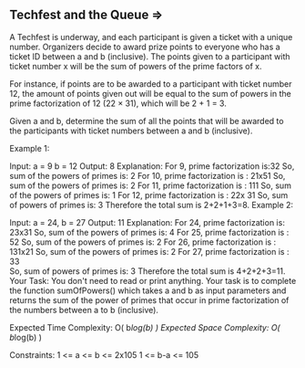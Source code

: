 Techfest and the Queue  =>
----------------------


A Techfest is underway, and each participant is given a ticket with a unique number. Organizers decide to award prize points to everyone who has a ticket ID between a and b (inclusive). The points given to a participant with ticket number x will be the sum of powers of the prime factors of x.

For instance, if points are to be awarded to a participant with ticket number 12, the amount of points given out will be equal to the sum of powers in the prime factorization of 12 (22 × 31), which will be 2 + 1 = 3.

Given a and b, determine the sum of all the points that will be awarded to the participants with ticket numbers between a and b (inclusive).

Example 1:

Input: 
a = 9
b = 12
Output: 
8
Explanation: 
For 9, prime factorization is:32 
So, sum of the powers of primes is: 2
For 10, prime factorization is : 21x51 
So, sum of the powers of primes is: 2
For 11, prime factorization is : 111 
So, sum of the powers of primes is: 1
For 12, prime factorization is : 22x 31 
So, sum of powers of primes is: 3
Therefore the total sum is 2+2+1+3=8.
Example 2:

Input: 
a = 24, b = 27
Output: 
11
Explanation: 
For 24, prime factorization is: 23x31 
So, sum of the powers of primes is: 4
For 25, prime factorization is : 52 
So, sum of the powers of primes is: 2
For 26, prime factorization is : 131x21 
So, sum of the powers of primes is: 2
For 27, prime factorization is : 33  
So, sum of powers of primes is: 3
Therefore the total sum is 4+2+2+3=11.
Your Task:
You don't need to read or print anything. Your task is to complete the function sumOfPowers() which takes a and b as input parameters and returns the sum of the power of primes that occur in prime factorization of the numbers between a to b (inclusive).

Expected Time Complexity: O( b*log(b) )
Expected Space Complexity: O( b*log(b) )

Constraints:
1 <= a <= b <= 2x105
1 <= b-a <= 105

